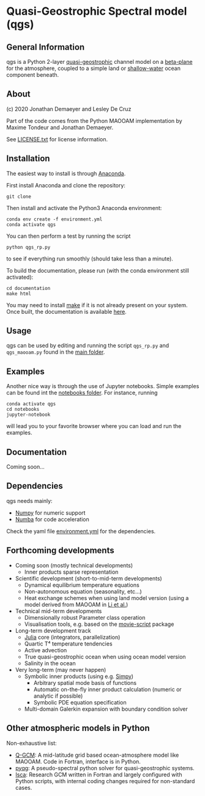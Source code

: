 
Quasi-Geostrophic Spectral model (qgs)
======================================

General Information
-------------------

qgs is a Python 2-layer [quasi-geostrophic](https://en.wikipedia.org/wiki/Quasi-geostrophic_equations) channel model 
on a [beta-plane](https://en.wikipedia.org/wiki/Beta_plane) for the atmosphere, coupled to a simple land or 
[shallow-water](https://en.wikipedia.org/wiki/Shallow_water_equations) ocean component beneath.

About
-----

(c) 2020 Jonathan Demaeyer and Lesley De Cruz

Part of the code comes from the Python MAOOAM implementation by Maxime Tondeur and Jonathan Demaeyer.

See [LICENSE.txt](./LICENSE.txt) for license information.

Installation
------------

The easiest way to install is through [Anaconda](https://www.anaconda.com/).

First install Anaconda and clone the repository:

    git clone 

Then install and activate the Python3 Anaconda environment:

    conda env create -f environment.yml
    conda activate qgs

You can then perform a test by running the script

    python qgs_rp.py
    
to see if everything run smoothly (should take less than a minute).

To build the documentation, please run (with the conda environment still activated):

    cd documentation
    make html

You may need to install [make](https://www.gnu.org/software/make/) if it is not already present on your system.
Once built, the documentation is available [here](./documentation/build/html/index.html).

Usage
-----

qgs can be used by editing and running the script `qgs_rp.py` and `qgs_maooam.py` found in the [main folder](./).


Examples
--------

Another nice way is through the use of Jupyter notebooks. 
Simple examples can be found int the [notebooks folder](./notebooks).
For instance, running 

    conda activate qgs
    cd notebooks
    jupyter-notebook
    
will lead you to your favorite browser where you can load and run the examples.

Documentation
-------------

Coming soon...

Dependencies
------------

qgs needs mainly:

   * [Numpy](https://numpy.org/) for numeric support
   * [Numba](https://numba.pydata.org/) for code acceleration
   
Check the yaml file [environment.yml](./environment.yml) for the dependencies.

Forthcoming developments
------------------------

* Coming soon (mostly technical developments)
    + Inner products sparse representation 
* Scientific development (short-to-mid-term developments)
    + Dynamical equilibrium temperature equations
    + Non-autonomous equation (seasonality, etc...)
    + Heat exchange schemes when using land model version 
      (using a model derived from MAOOAM in [Li et al.](https://doi.org/10.1007/s13351-018-8012-y))
* Technical mid-term developments
    + Dimensionally robust Parameter class operation
    + Visualisation tools, e.g. based on the [movie-script](https://github.com/jodemaey/movie-script) package
* Long-term development track
    + [Julia](https://julialang.org/) core (integrators, parallelization)
    + Quartic T⁴ temperature tendencies
    + Active advection
    + True quasi-geostrophic ocean when using ocean model version
    + Salinity in the ocean
* Very long-term (may never happen)
    + Symbolic inner products (using e.g. [Simpy](https://www.sympy.org/))
        - Arbitrary spatial mode basis of functions
        - Automatic on-the-fly inner product calculation (numeric or analytic if possible)
        - Symbolic PDE equation specification
    + Multi-domain Galerkin expansion with boundary condition solver

Other atmospheric models in Python
----------------------------------

Non-exhaustive list:

* [Q-GCM](http://q-gcm.org/): A mid-latitude grid based ocean-atmosphere model like MAOOAM. Code in Fortran,
                                interface is in Python.
* [pyqg](https://github.com/pyqg/pyqg): A pseudo-spectral python solver for quasi-geostrophic systems.
* [Isca](https://execlim.github.io/IscaWebsite/index.html): Research GCM written in Fortran and largely
            configured with Python scripts, with internal coding changes required for non-standard cases.
            
            
